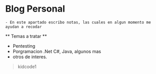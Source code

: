 # Blog Personal

~~~
- En este apartado escribo notas, las cuales en algun momento me ayudan a recodar 
~~~

** Temas  a tratar **
- Pentesting
- Porgramacion .Net C#, Java, algunos mas
- otros de interes.

> kidcode1
